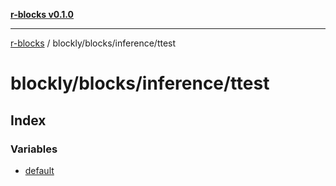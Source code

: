 [**r-blocks v0.1.0**](../../../../README.md)

***

[r-blocks](../../../../modules.md) / blockly/blocks/inference/ttest

# blockly/blocks/inference/ttest

## Index

### Variables

- [default](variables/default.md)
